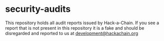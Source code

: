 # security-audits
This repository holds all audit reports issued by Hack-a-Chain.
If you see a report that is not present in this repository it is a fake and should be disregarded and reported to us at development@hackachain.org

